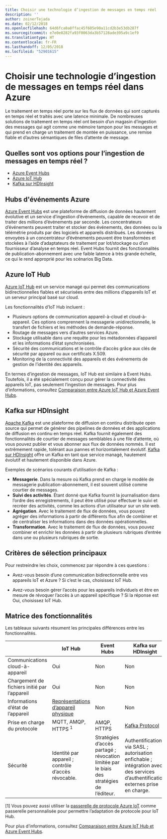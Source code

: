 ```yaml
---
title: Choisir une technologie d’ingestion de messages en temps réel
description: ''
author: zoinerTejada
ms.date: 02/12/2018
ms.openlocfilehash: 64d6fca0a8ffac45f605e90a11cd2b3e53db287f
ms.sourcegitcommit: e7e0e0282fa93f0063da3b57128ade395a9c1ef9
ms.translationtype: HT
ms.contentlocale: fr-FR
ms.lasthandoff: 12/05/2018
ms.locfileid: "52901615"
---
```

# <a name="choosing-a-real-time-message-ingestion-technology-in-azure"></a>Choisir une technologie d’ingestion de messages en temps réel dans Azure

Le traitement en temps réel porte sur les flux de données qui sont capturés en temps réel et traités avec une latence minimale. De nombreuses solutions de traitement en temps réel ont besoin d’un magasin d’ingestion des messages qui agit comme une mémoire tampon pour les messages et qui prend en charge un traitement de montée en puissance, une remise fiable et d’autres sémantiques de files d’attente de message. 

## <a name="what-are-your-options-for-real-time-message-ingestion"></a>Quelles sont vos options pour l’ingestion de messages en temps réel ?

- [Azure Event Hubs](/azure/event-hubs/)
- [Azure IoT Hub](/azure/iot-hub/)
- [Kafka sur HDInsight](/azure/hdinsight/kafka/apache-kafka-get-started)

## <a name="azure-event-hubs"></a>Hubs d'événements Azure

[Azure Event Hubs](/azure/event-hubs/) est une plateforme de diffusion de données hautement évolutive et un service d’ingestion d’événements, capable de recevoir et de traiter des millions d’événements par seconde. Les concentrateurs d’événements peuvent traiter et stocker des événements, des données ou la télémétrie produits par des logiciels et appareils distribués. Les données envoyées à un concentrateur d’événements peuvent être transformées et stockées à l’aide d’adaptateurs de traitement par lot/stockage ou d’un fournisseur d’analyse en temps réel. Event Hubs fournit des fonctionnalités de publication-abonnement avec une faible latence à très grande échelle, ce qui le rend approprié pour les scénarios Big Data.

## <a name="azure-iot-hub"></a>Azure IoT Hub

[Azure IoT Hub](/azure/iot-hub/) est un service managé qui permet des communications bidirectionnelles fiables et sécurisées entre des millions d’appareils IoT et un serveur principal basé sur cloud.

Les fonctionnalités d’IoT Hub incluent :

* Plusieurs options de communication appareil-à-cloud et cloud-à-appareil. Ces options comprennent la messagerie unidirectionnelle, le transfert de fichiers et les méthodes de demande-réponse.
* Routage de messages vers d’autres services Azure.
* Stockage utilisable dans une requête pour les métadonnées d’appareil et les informations d’état synchronisées.
* Sécurité des communications et le contrôle d’accès grâce aux clés de sécurité par appareil ou aux certificats X.509.
* Monitoring de la connectivité des appareils et des événements de gestion de l’identité des appareils.

En termes d’ingestion de messages, IoT Hub est similaire à Event Hubs. Toutefois, il a été spécialement conçu pour gérer la connectivité des appareils IoT, pas seulement l’ingestion de messages. Pour plus d’informations, consultez [Comparaison entre Azure IoT Hub et Azure Event Hubs](/azure/iot-hub/iot-hub-compare-event-hubs). 

## <a name="kafka-on-hdinsight"></a>Kafka sur HDInsight

[Apache Kafka](https://kafka.apache.org/) est une plateforme de diffusion en continu distribuée open source qui permet de générer des pipelines de données et des applications de diffusion en continu en temps réel. Kafka fournit également des fonctionnalités de courtier de messages semblables à une file d’attente, où vous pouvez publier et vous abonner aux flux de données nommés. Il est extrêmement rapide, tolérant aux pannes et horizontalement évolutif. [Kafka sur HDInsight](/azure/hdinsight/kafka/apache-kafka-get-started) offre un Kafka en tant que service managé, hautement évolutif et hautement disponible dans Azure. 

Exemples de scénarios courants d’utilisation de Kafka :

* **Messagerie**. Dans la mesure où Kafka prend en charge le modèle de messagerie publication-abonnement, il est souvent utilisé comme courtier de messages.
* **Suivi des activités**. Étant donné que Kafka fournit la journalisation dans l’ordre des enregistrements, il peut être utilisé pour effectuer le suivi et recréer des activités, comme les actions d’un utilisateur sur un site web.
* **Agrégation**. Avec le traitement de flux de données, vous pouvez agréger des informations à partir de différents flux afin de combiner et de centraliser les informations dans des données opérationnelles.
* **Transformation**. Avec le traitement de flux de données, vous pouvez combiner et enrichir les données à partir de plusieurs rubriques d’entrée dans une ou plusieurs rubriques de sortie.

## <a name="key-selection-criteria"></a>Critères de sélection principaux

Pour restreindre les choix, commencez par répondre à ces questions :

- Avez-vous besoin d’une communication bidirectionnelle entre vos appareils IoT et Azure ? Si c’est le cas, choisissez IoT Hub.

- Avez-vous besoin gérer l’accès pour les appareils individuels et être en mesure de révoquer l’accès à un appareil spécifique ? Si la réponse est Oui, choisissez IoT Hub.

## <a name="capability-matrix"></a>Matrice des fonctionnalités

Les tableaux suivants résument les principales différences entre les fonctionnalités. 

| | IoT Hub | Event Hubs | Kafka sur HDInsight |
| --- | --- | --- | --- |
| Communications cloud-à-appareil | Oui | Non  | Non  |
| Chargement de fichiers initié par l’appareil | Oui | Non  | Non  |
| Informations d’état de l’appareil | [Représentations d’appareil physique](/azure/iot-hub/iot-hub-devguide-device-twins) | Non  | Non  |
| Prise en charge du protocole | MQTT, AMQP, HTTPS <sup>1</sup> | AMQP, HTTPS | [Kafka Protocol](https://cwiki.apache.org/confluence/display/KAFKA/A+Guide+To+The+Kafka+Protocol) |
| Sécurité | Identité par appareil ; contrôle d’accès révocable. | Stratégies d’accès partagé ; révocation limitée par le biais des stratégies de l’éditeur. | Authentification via SASL ; autorisation enfichable ; intégration avec des services d’authentification externes prise en charge. |

[1] Vous pouvez aussi utiliser la [passerelle de protocole Azure IoT](/azure/iot-hub/iot-hub-protocol-gateway) comme passerelle personnalisée pour permettre l’adaptation de protocole pour IoT Hub.

Pour plus d’informations, consultez [Comparaison entre Azure IoT Hub et Azure Event Hubs](/azure/iot-hub/iot-hub-compare-event-hubs).
